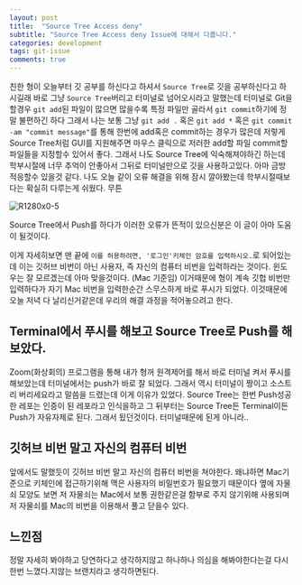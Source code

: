 ```yaml
---
layout: post
title:  "Source Tree Access deny"
subtitle: "Source Tree Access deny Issue에 대해서 다룹니다."
categories: development
tags: git-issue
comments: true
---
```

친한 형이 오늘부터 깃 공부를 하신다고 하셔서 `Source Tree`로 깃을 공부하신다고 하시길래 바로 그냥 `Source Tree`버리고 터미널로 넘어오시라고 말했는데 터미널로 Git을 할경우 `git add`된 파일이 많으면 많을수록 특정 파일만 골라서 `git commit`하기에 정말 불편하긴 하다 그래서 나는 보통 그냥 `git add .` 혹은 `git add *` 혹은 `git commit -am "commit message"`를 통해 한번에 add혹은 commit하는 경우가 많은데 저렇게 Source Tree처럼 GUI를 지원해주면 마우스 클릭으로 저러한 add할 파일 commit할 파일들을 지정할수 있어서 좋다. 그래서 나도 Source Tree에 익숙해져야하긴 하는데 학부시절에 너무 추억이 안좋아서 그뒤로 터미널만으로 깃을 사용하고있다. 아마 금방 적응할수 있을것 같다. 나도 오늘 같이 오류 해결을 위해 잠시 깔아봤는데 학부시절때보다는 확실히 다루는게 쉬웠다. 무튼

![R1280x0-5](https://user-images.githubusercontent.com/44861205/124294350-86e82100-db92-11eb-9a32-7519568593c1.png)


Source Tree에서 Push를 하다가 이러한 오류가 뜬적이 있으신분은 이 글이 아마 도움이 될것이다.

이게 자세히보면 맨 끝에 `이를 허용하려면, '로그인'키체인 암호를 입력하시오.`로 되어있는데 이는 깃허브 비번이 아닌 사용자, 즉 자신의 컴퓨터 비번을 입력하라는 것이다. 윈도우는 잘 모르겠는데 아마 맞을것이다. (Mac 기준임) 이거때문에 형이 계속 깃헙 비번만 입력하다가 자기 Mac 비번을 입력한순간 스무스하게 바로 푸시가 되었다. 이것때문에 오늘 저녁 다 날리신거같은데 우리의 해결 과정을 적어놓으려고 한다.

## Terminal에서 푸시를 해보고 Source Tree로 Push를 해보았다.

Zoom(화상회의) 프로그램을 통해 내가 형꺼 원격제어를 해서 바로 터미널 켜서 푸시를 해보았는데 터미널에서는 push가 바로 잘 되었다. 그래서 역시 터미널이 짱이고 소스트리 버리세요라고 말씀을 드렸는데 이게 이유가 있었다. Source Tree는 한번 Push성공한 레포는 인증이 된 레포라고 인식을하고 그 뒤부터는 Source Tree든 Terminal이든 Push가 자유자제로 된다. 그래서 됬던것이다. 터미널때문에 된게 아니라..

## 깃허브 비번 말고 자신의 컴퓨터 비번

앞에서도 말했듯이 깃허브 비번 말고 자신의 컴퓨터 비번을 쳐야한다. 왜냐하면 Mac기준으로 키체인에 접근하기위해 맥은 사용자의 비밀번호가 필요했기 때문이다 옆에 자물쇠 모양도 보면 저 자물쇠는 Mac에서 보통 권한같은걸 함부로 주지 않기위해 사용되며 저 자물쇠를 Mac의 비번을 이용해서 풀고 닫을수 있다.

## 느낀점

정말 자세히 봐야하고 당연하다고 생각하지않고 하나하나 의심을 해봐야한다는걸 다시한번 느꼈다.지않는 브랜치라고 생각하면된다.